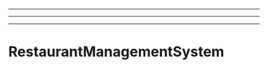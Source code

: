 ----
----------------------------------------------------------------------------------------------------
----------------------------------------------------------------------------------------------------
# RestaurantManagementSystem
